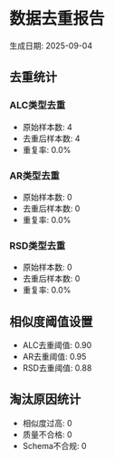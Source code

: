 # 数据去重报告

生成日期: 2025-09-04

## 去重统计

### ALC类型去重
- 原始样本数: 4
- 去重后样本数: 4
- 重复率: 0.0%

### AR类型去重
- 原始样本数: 0
- 去重后样本数: 0
- 重复率: 0.0%

### RSD类型去重
- 原始样本数: 0
- 去重后样本数: 0
- 重复率: 0.0%

## 相似度阈值设置

- ALC去重阈值: 0.90
- AR去重阈值: 0.95
- RSD去重阈值: 0.88

## 淘汰原因统计

- 相似度过高: 0
- 质量不合格: 0
- Schema不合规: 0
